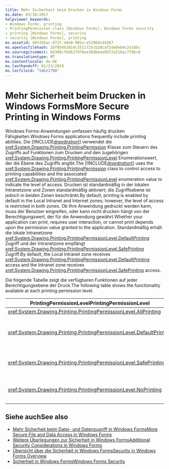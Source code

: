 ```yaml
---
title: Mehr Sicherheit beim Drucken in Windows Forms
ms.date: 03/30/2017
helpviewer_keywords:
- Windows Forms, printing
- PrintingPermission class [Windows Forms], Windows Forms security
- printing [Windows Forms], security
- security [Windows Forms], printing
ms.assetid: 48fd36ac-872f-4de0-902a-e52969cd4367
ms.openlocfilehash: 2bf05461014c3511725cb28caf2de0eb4c2e1d5c
ms.sourcegitcommit: 6b308cf6d627d78ee36dbbae8972a310ac7fd6c8
ms.translationtype: MT
ms.contentlocale: de-DE
ms.lasthandoff: 01/23/2019
ms.locfileid: "54621798"
---
```

# <a name="more-secure-printing-in-windows-forms"></a><span data-ttu-id="50d3f-102">Mehr Sicherheit beim Drucken in Windows Forms</span><span class="sxs-lookup"><span data-stu-id="50d3f-102">More Secure Printing in Windows Forms</span></span>
<span data-ttu-id="50d3f-103">Windows Forms-Anwendungen umfassen häufig drucken Fähigkeiten.</span><span class="sxs-lookup"><span data-stu-id="50d3f-103">Windows Forms applications frequently include printing abilities.</span></span> <span data-ttu-id="50d3f-104">Die [!INCLUDE[dnprdnshort](../../../includes/dnprdnshort-md.md)] verwendet die <xref:System.Drawing.Printing.PrintingPermission> Klasse zum Steuern des Zugriffs auf Funktionen zum Drucken und den zugehörigen <xref:System.Drawing.Printing.PrintingPermissionLevel> Enumerationswert, der die Ebene des Zugriffs angibt.</span><span class="sxs-lookup"><span data-stu-id="50d3f-104">The [!INCLUDE[dnprdnshort](../../../includes/dnprdnshort-md.md)] uses the <xref:System.Drawing.Printing.PrintingPermission> class to control access to printing capabilities and the associated <xref:System.Drawing.Printing.PrintingPermissionLevel> enumeration value to indicate the level of access.</span></span> <span data-ttu-id="50d3f-105">Drucken ist standardmäßig in der lokalen Intranetzone und Zonen standardmäßig aktiviert; die Zugriffsebene ist jedoch in beiden Zonen beschränkt.</span><span class="sxs-lookup"><span data-stu-id="50d3f-105">By default, printing is enabled by default in the Local Intranet and Internet zones; however, the level of access is restricted in both zones.</span></span> <span data-ttu-id="50d3f-106">Ob Ihre Anwendung gedruckt werden kann, muss der Benutzer eingreifen, oder kann nicht drucken hängt von der Berechtigungswert, der für die Anwendung gewährt.</span><span class="sxs-lookup"><span data-stu-id="50d3f-106">Whether your application can print, requires user interaction, or cannot print depends upon the permission value granted to the application.</span></span> <span data-ttu-id="50d3f-107">Standardmäßig erhält die lokale Intranetzone <xref:System.Drawing.Printing.PrintingPermissionLevel.DefaultPrinting> Zugriff und der Intranetzone empfängt <xref:System.Drawing.Printing.PrintingPermissionLevel.SafePrinting> Zugriff.</span><span class="sxs-lookup"><span data-stu-id="50d3f-107">By default, the Local Intranet zone receives <xref:System.Drawing.Printing.PrintingPermissionLevel.DefaultPrinting> access and the Intranet zone receives <xref:System.Drawing.Printing.PrintingPermissionLevel.SafePrinting> access.</span></span>  
  
 <span data-ttu-id="50d3f-108">Die folgende Tabelle zeigt die verfügbaren Funktionen auf jeder Berechtigungsebene der Druck.</span><span class="sxs-lookup"><span data-stu-id="50d3f-108">The following table shows the functionality available at each printing permission level.</span></span>  
  
|<span data-ttu-id="50d3f-109">PrintingPermissionLevel</span><span class="sxs-lookup"><span data-stu-id="50d3f-109">PrintingPermissionLevel</span></span>|<span data-ttu-id="50d3f-110">Beschreibung</span><span class="sxs-lookup"><span data-stu-id="50d3f-110">Description</span></span>|  
|-----------------------------|-----------------|  
|<xref:System.Drawing.Printing.PrintingPermissionLevel.AllPrinting>|<span data-ttu-id="50d3f-111">Bietet vollständigen Zugriff auf alle installierten Drucker.</span><span class="sxs-lookup"><span data-stu-id="50d3f-111">Provides full access to all installed printers.</span></span>|  
|<xref:System.Drawing.Printing.PrintingPermissionLevel.DefaultPrinting>|<span data-ttu-id="50d3f-112">Ermöglicht den programmgesteuerten drucken den Standarddrucker und sicheres Drucken über ein eingeschränktes Dialogfeld.</span><span class="sxs-lookup"><span data-stu-id="50d3f-112">Enables programmatic printing to the default printer and safer printing through a restrictive printing dialog box.</span></span> <span data-ttu-id="50d3f-113"><xref:System.Drawing.Printing.PrintingPermissionLevel.DefaultPrinting> ist eine Teilmenge von <xref:System.Drawing.Printing.PrintingPermissionLevel.AllPrinting>.</span><span class="sxs-lookup"><span data-stu-id="50d3f-113"><xref:System.Drawing.Printing.PrintingPermissionLevel.DefaultPrinting> is a subset of <xref:System.Drawing.Printing.PrintingPermissionLevel.AllPrinting>.</span></span>|  
|<xref:System.Drawing.Printing.PrintingPermissionLevel.SafePrinting>|<span data-ttu-id="50d3f-114">Ermöglicht das Drucken ausschließlich über ein eingeschränktes Dialogfeld.</span><span class="sxs-lookup"><span data-stu-id="50d3f-114">Provides printing only from a more-restricted dialog box.</span></span> <span data-ttu-id="50d3f-115"><xref:System.Drawing.Printing.PrintingPermissionLevel.SafePrinting> ist eine Teilmenge von <xref:System.Drawing.Printing.PrintingPermissionLevel.DefaultPrinting>.</span><span class="sxs-lookup"><span data-stu-id="50d3f-115"><xref:System.Drawing.Printing.PrintingPermissionLevel.SafePrinting> is a subset of <xref:System.Drawing.Printing.PrintingPermissionLevel.DefaultPrinting>.</span></span>|  
|<xref:System.Drawing.Printing.PrintingPermissionLevel.NoPrinting>|<span data-ttu-id="50d3f-116">Verhindert den Zugriff auf Drucker.</span><span class="sxs-lookup"><span data-stu-id="50d3f-116">Prevents access to printers.</span></span> <span data-ttu-id="50d3f-117"><xref:System.Drawing.Printing.PrintingPermissionLevel.NoPrinting> ist eine Teilmenge von <xref:System.Drawing.Printing.PrintingPermissionLevel.SafePrinting>.</span><span class="sxs-lookup"><span data-stu-id="50d3f-117"><xref:System.Drawing.Printing.PrintingPermissionLevel.NoPrinting> is a subset of <xref:System.Drawing.Printing.PrintingPermissionLevel.SafePrinting>.</span></span>|  
  
## <a name="see-also"></a><span data-ttu-id="50d3f-118">Siehe auch</span><span class="sxs-lookup"><span data-stu-id="50d3f-118">See also</span></span>
- [<span data-ttu-id="50d3f-119">Mehr Sicherheit beim Datei- und Datenzugriff in Windows Forms</span><span class="sxs-lookup"><span data-stu-id="50d3f-119">More Secure File and Data Access in Windows Forms</span></span>](../../../docs/framework/winforms/more-secure-file-and-data-access-in-windows-forms.md)
- [<span data-ttu-id="50d3f-120">Weitere Überlegungen zur Sicherheit in Windows Forms</span><span class="sxs-lookup"><span data-stu-id="50d3f-120">Additional Security Considerations in Windows Forms</span></span>](../../../docs/framework/winforms/additional-security-considerations-in-windows-forms.md)
- [<span data-ttu-id="50d3f-121">Übersicht über die Sicherheit in Windows Forms</span><span class="sxs-lookup"><span data-stu-id="50d3f-121">Security in Windows Forms Overview</span></span>](../../../docs/framework/winforms/security-in-windows-forms-overview.md)
- [<span data-ttu-id="50d3f-122">Sicherheit in Windows Forms</span><span class="sxs-lookup"><span data-stu-id="50d3f-122">Windows Forms Security</span></span>](../../../docs/framework/winforms/windows-forms-security.md)
